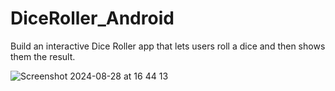 # DiceRoller_Android
Build an interactive Dice Roller app that lets users roll a dice and then shows them the result.

![Screenshot 2024-08-28 at 16 44 13](https://github.com/user-attachments/assets/240a5fb9-a977-444b-bfbe-09e2ecb542c9)
